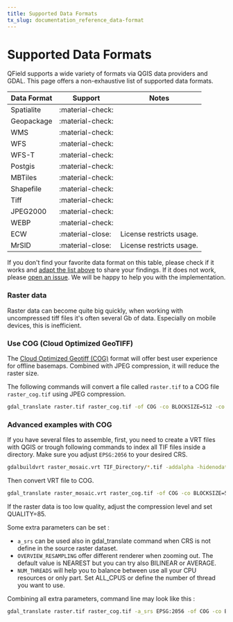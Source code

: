 ```yaml
---
title: Supported Data Formats
tx_slug: documentation_reference_data-format
---
```


# Supported Data Formats

QField supports a wide variety of formats via QGIS data providers and
GDAL. This page offers a non-exhaustive list of supported data formats.

| Data Format | Support          | Notes                    |
|-------------|------------------|--------------------------|
| Spatialite  | :material-check: |                          |
| Geopackage  | :material-check: |                          |
| WMS         | :material-check: |                          |
| WFS         | :material-check: |                          |
| WFS-T       | :material-check: |                          |
| Postgis     | :material-check: |                          |
| MBTiles     | :material-check: |                          |
| Shapefile   | :material-check: |                          |
| Tiff        | :material-check: |                          |
| JPEG2000    | :material-check: |                          |
| WEBP        | :material-check: |                          |
| ECW         | :material-close: | License restricts usage. |
| MrSID       | :material-close: | License restricts usage. |

If you don't find your favorite data format on this table, please check
if it works and [adapt the list above](https://github.com/opengisch/QField-docs/edit/master/documentation/reference/data-format.en.md) <!-- markdown-link-check-disable-line -->
to share your findings. If it does not work, please [open an issue](https://github.com/opengisch/OSGeo4A/issues). We will be happy to
help you with the implementation.

### Raster data

Raster data can become quite big quickly, when working with uncompressed
tiff files it's often several Gb of data. Especially on mobile devices,
this is inefficient.

### Use COG (Cloud Optimized GeoTIFF)

The [Cloud Optimized Geotiff (COG)](https://www.cogeo.org/) format will offer best user experience for offline basemaps.  <!-- markdown-link-check-disable-line -->
Combined with JPEG compression, it will reduce the raster size.

The following commands will convert a file called `raster.tif` to a COG file `raster_cog.tif` using JPEG compression.

``` bash
gdal_translate raster.tif raster_cog.tif -of COG -co BLOCKSIZE=512 -co COMPRESS=JPEG -co QUALITY=75 -co BIGTIFF=YES
```

### Advanced examples with COG

If you have several files to assemble, first, you need to create a VRT files with QGIS or trough following commands to index all TIF files inside a directory.  Make sure you adjust `EPSG:2056` to your desired CRS.

``` bash
gdalbuildvrt raster_mosaic.vrt TIF_Directory/*.tif -addalpha -hidenodata -a_srs EPSG:2056
```

Then convert VRT file to COG.

``` bash
gdal_translate raster_mosaic.vrt raster_cog.tif -of COG -co BLOCKSIZE=512 -co COMPRESS=JPEG -co QUALITY=75 -co BIGTIFF=YES
```

If the raster data is too low quality, adjust the compression level and set QUALITY=85.

Some extra parameters can be set :

- `a_srs` can be used also in gdal_translate command when CRS is not define in the source raster dataset.
- `OVERVIEW_RESAMPLING` offer different renderer when zooming out. The default value is NEAREST but you can try also BILINEAR or AVERAGE.
- `NUM_THREADS` will help you to balance between use all your CPU resources or only part. Set ALL_CPUS or define the number of thread you want to use.

Combining all extra parameters, command line may look like this :

``` bash
gdal_translate raster.tif raster_cog.tif -a_srs EPSG:2056 -of COG -co BLOCKSIZE=512 -co OVERVIEW_RESAMPLING=BILINEAR -co COMPRESS=JPEG -co QUALITY=75 -co NUM_THREADS=6 -co BIGTIFF=YES
```
